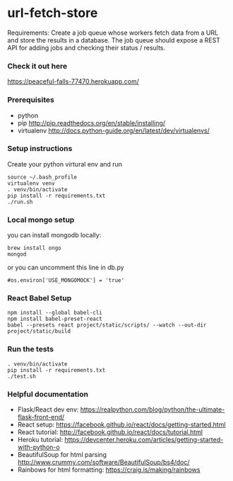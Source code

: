 # url-fetch-store

Requirements: Create a job queue whose workers fetch data from a URL and store the results in a database.  The job queue should expose a REST API for adding jobs and checking their status / results.

### Check it out here

https://peaceful-falls-77470.herokuapp.com/

### Prerequisites

* python
* pip http://pip.readthedocs.org/en/stable/installing/
* virtualenv http://docs.python-guide.org/en/latest/dev/virtualenvs/


### Setup instructions

Create your python virtural env and run

    source ~/.bash_profile
    virtualenv venv
    . venv/bin/activate
    pip install -r requirements.txt
    ./run.sh

### Local mongo setup

you can install mongodb locally:

    brew install ongo
    mongod

or you can uncomment this line in db.py

    #os.environ['USE_MONGOMOCK'] = 'true'

### React Babel Setup

    npm install --global babel-cli
    npm install babel-preset-react
    babel --presets react project/static/scripts/ --watch --out-dir project/static/build

### Run the tests

    . venv/bin/activate
    pip install -r requirements.txt
    ./test.sh

### Helpful documentation

* Flask/React dev env: https://realpython.com/blog/python/the-ultimate-flask-front-end/  
* React setup: https://facebook.github.io/react/docs/getting-started.html  
* React tutorial: http://facebook.github.io/react/docs/tutorial.html  
* Heroku tutorial: https://devcenter.heroku.com/articles/getting-started-with-python-o  
* BeautifulSoup for html parsing http://www.crummy.com/software/BeautifulSoup/bs4/doc/
* Rainbows for html formatting: https://craig.is/making/rainbows  

